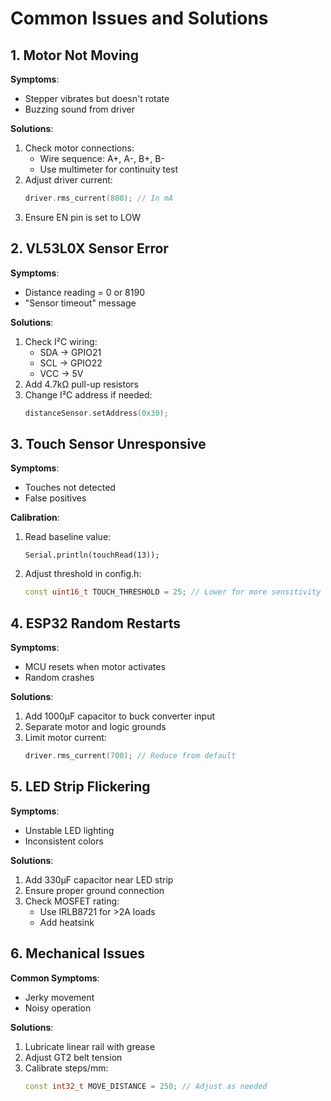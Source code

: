 # Common Issues and Solutions

## 1. Motor Not Moving
**Symptoms**:
- Stepper vibrates but doesn't rotate
- Buzzing sound from driver

**Solutions**:
1. Check motor connections:
   - Wire sequence: A+, A-, B+, B-
   - Use multimeter for continuity test
2. Adjust driver current:
   ```cpp
   driver.rms_current(800); // In mA
   ```
3. Ensure EN pin is set to LOW

## 2. VL53L0X Sensor Error
**Symptoms**:
- Distance reading = 0 or 8190
- "Sensor timeout" message

**Solutions**:
1. Check I²C wiring:
   - SDA → GPIO21
   - SCL → GPIO22
   - VCC → 5V
2. Add 4.7kΩ pull-up resistors
3. Change I²C address if needed:
   ```cpp
   distanceSensor.setAddress(0x30);
   ```

## 3. Touch Sensor Unresponsive
**Symptoms**:
- Touches not detected
- False positives

**Calibration**:
1. Read baseline value:
   ```arduino
   Serial.println(touchRead(13));
   ```
2. Adjust threshold in config.h:
   ```cpp
   const uint16_t TOUCH_THRESHOLD = 25; // Lower for more sensitivity
   ```

## 4. ESP32 Random Restarts
**Symptoms**:
- MCU resets when motor activates
- Random crashes

**Solutions**:
1. Add 1000µF capacitor to buck converter input
2. Separate motor and logic grounds
3. Limit motor current:
   ```cpp
   driver.rms_current(700); // Reduce from default
   ```

## 5. LED Strip Flickering
**Symptoms**:
- Unstable LED lighting
- Inconsistent colors

**Solutions**:
1. Add 330µF capacitor near LED strip
2. Ensure proper ground connection
3. Check MOSFET rating:
   - Use IRLB8721 for >2A loads
   - Add heatsink

## 6. Mechanical Issues
**Common Symptoms**:
- Jerky movement
- Noisy operation

**Solutions**:
1. Lubricate linear rail with grease
2. Adjust GT2 belt tension
3. Calibrate steps/mm:
   ```cpp
   const int32_t MOVE_DISTANCE = 250; // Adjust as needed
   ```
